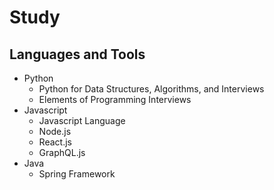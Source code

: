 # Study

## Languages and Tools
* Python
  * Python for Data Structures, Algorithms, and Interviews
  * Elements of Programming Interviews
* Javascript
  * Javascript Language
  * Node.js
  * React.js
  * GraphQL.js
* Java
  * Spring Framework
